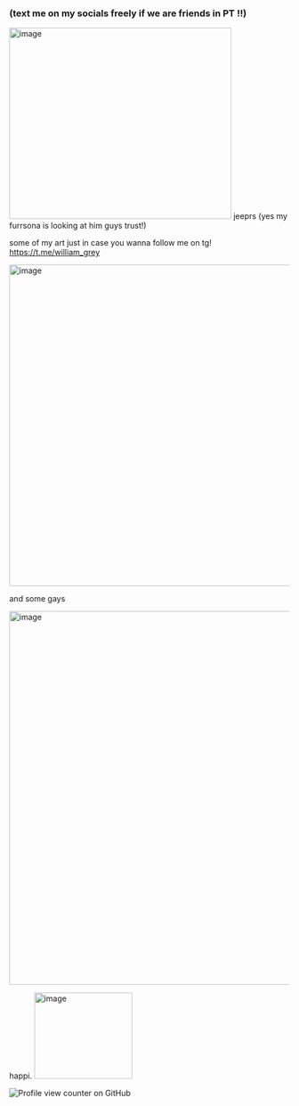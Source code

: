 ### (text me on my socials freely if we are friends in PT !!)

<img width="399" height="344" alt="image" src="https://github.com/user-attachments/assets/9da21065-e132-463b-80e1-e56e945cd6f0" /> jeeprs (yes my furrsona is looking at him guys trust!)

some of my art just in case you wanna follow me on tg! https://t.me/william_grey

<img width="698" height="578" alt="image" src="https://github.com/user-attachments/assets/258e46b6-05c3-4f84-a5d9-590925854f19" />




and some gays

<img width="797" height="672" alt="image" src="https://github.com/user-attachments/assets/c30973d8-3d16-49b5-9b91-a8a7b679ac78" />




happi.
<img width="176" height="155" alt="image" src="https://github.com/user-attachments/assets/182b05d1-68ce-4ecc-9d29-05c0ccaac935" />



![Profile view counter on GitHub](https://komarev.com/ghpvc/?username=jrwilliamgrey-glitch)
